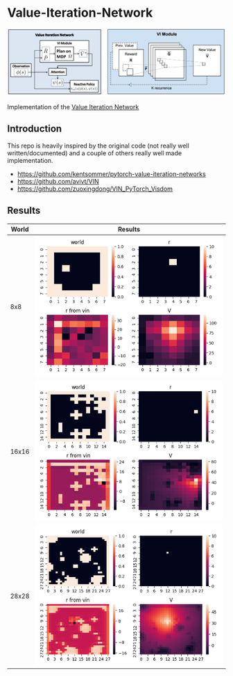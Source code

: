 # Value-Iteration-Network
![alt text](https://raw.githubusercontent.com/FrancescoSaverioZuppichini/Value-Iteration-Network/master/resources/vin.png)

Implementation of the [Value Iteration Network](https://arxiv.org/abs/1602.02867)
## Introduction
This repo is heavily inspired by the original code (not really well written/documented) and a couple of others really well made implementation. 

- https://github.com/kentsommer/pytorch-value-iteration-networks
- https://github.com/avivt/VIN
- https://github.com/zuoxingdong/VIN_PyTorch_Visdom
## Results


| World        | Results          
| ------------- |:-------------:|
| 8x8     | ![alt text](https://raw.githubusercontent.com/FrancescoSaverioZuppichini/Value-Iteration-Network/master/core/gridworld_8x8/figures.png) | 
| 16x16    | ![alt text](https://raw.githubusercontent.com/FrancescoSaverioZuppichini/Value-Iteration-Network/master/core/gridworld_16x16/figures.png)      |  
| 28x28 | ![alt text](https://raw.githubusercontent.com/FrancescoSaverioZuppichini/Value-Iteration-Network/master/core/gridworld_28x28/figures.png)    |    
